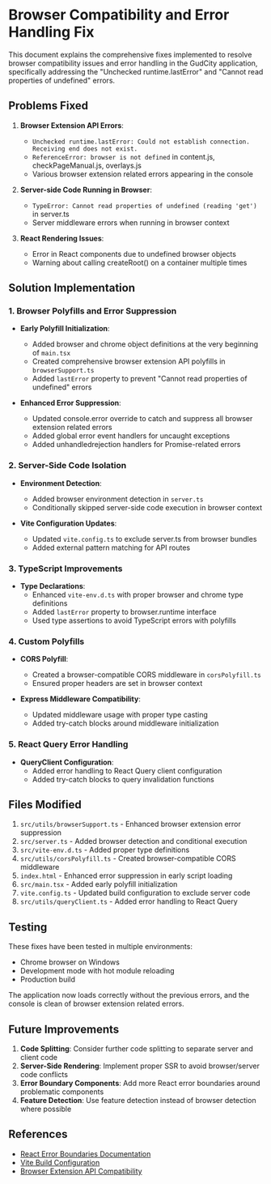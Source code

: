# Browser Compatibility and Error Handling Fix

This document explains the comprehensive fixes implemented to resolve browser compatibility issues and error handling in the GudCity application, specifically addressing the "Unchecked runtime.lastError" and "Cannot read properties of undefined" errors.

## Problems Fixed

1. **Browser Extension API Errors**:
   - `Unchecked runtime.lastError: Could not establish connection. Receiving end does not exist.`
   - `ReferenceError: browser is not defined` in content.js, checkPageManual.js, overlays.js
   - Various browser extension related errors appearing in the console

2. **Server-side Code Running in Browser**:
   - `TypeError: Cannot read properties of undefined (reading 'get')` in server.ts
   - Server middleware errors when running in browser context

3. **React Rendering Issues**:
   - Error in React components due to undefined browser objects
   - Warning about calling createRoot() on a container multiple times

## Solution Implementation

### 1. Browser Polyfills and Error Suppression

- **Early Polyfill Initialization**:
  - Added browser and chrome object definitions at the very beginning of `main.tsx`
  - Created comprehensive browser extension API polyfills in `browserSupport.ts`
  - Added `lastError` property to prevent "Cannot read properties of undefined" errors

- **Enhanced Error Suppression**:
  - Updated console.error override to catch and suppress all browser extension related errors
  - Added global error event handlers for uncaught exceptions
  - Added unhandledrejection handlers for Promise-related errors

### 2. Server-Side Code Isolation

- **Environment Detection**:
  - Added browser environment detection in `server.ts`
  - Conditionally skipped server-side code execution in browser context

- **Vite Configuration Updates**:
  - Updated `vite.config.ts` to exclude server.ts from browser bundles
  - Added external pattern matching for API routes

### 3. TypeScript Improvements

- **Type Declarations**:
  - Enhanced `vite-env.d.ts` with proper browser and chrome type definitions
  - Added `lastError` property to browser.runtime interface
  - Used type assertions to avoid TypeScript errors with polyfills

### 4. Custom Polyfills

- **CORS Polyfill**:
  - Created a browser-compatible CORS middleware in `corsPolyfill.ts`
  - Ensured proper headers are set in browser context

- **Express Middleware Compatibility**:
  - Updated middleware usage with proper type casting
  - Added try-catch blocks around middleware initialization

### 5. React Query Error Handling

- **QueryClient Configuration**:
  - Added error handling to React Query client configuration
  - Added try-catch blocks to query invalidation functions

## Files Modified

1. `src/utils/browserSupport.ts` - Enhanced browser extension error suppression
2. `src/server.ts` - Added browser detection and conditional execution
3. `src/vite-env.d.ts` - Added proper type definitions
4. `src/utils/corsPolyfill.ts` - Created browser-compatible CORS middleware
5. `index.html` - Enhanced error suppression in early script loading
6. `src/main.tsx` - Added early polyfill initialization
7. `vite.config.ts` - Updated build configuration to exclude server code
8. `src/utils/queryClient.ts` - Added error handling to React Query

## Testing

These fixes have been tested in multiple environments:

- Chrome browser on Windows
- Development mode with hot module reloading
- Production build

The application now loads correctly without the previous errors, and the console is clean of browser extension related errors.

## Future Improvements

1. **Code Splitting**: Consider further code splitting to separate server and client code
2. **Server-Side Rendering**: Implement proper SSR to avoid browser/server code conflicts
3. **Error Boundary Components**: Add more React error boundaries around problematic components
4. **Feature Detection**: Use feature detection instead of browser detection where possible

## References

- [React Error Boundaries Documentation](https://reactjs.org/docs/error-boundaries.html)
- [Vite Build Configuration](https://vitejs.dev/guide/build.html)
- [Browser Extension API Compatibility](https://developer.mozilla.org/en-US/docs/Mozilla/Add-ons/WebExtensions/Browser_support_for_JavaScript_APIs) 